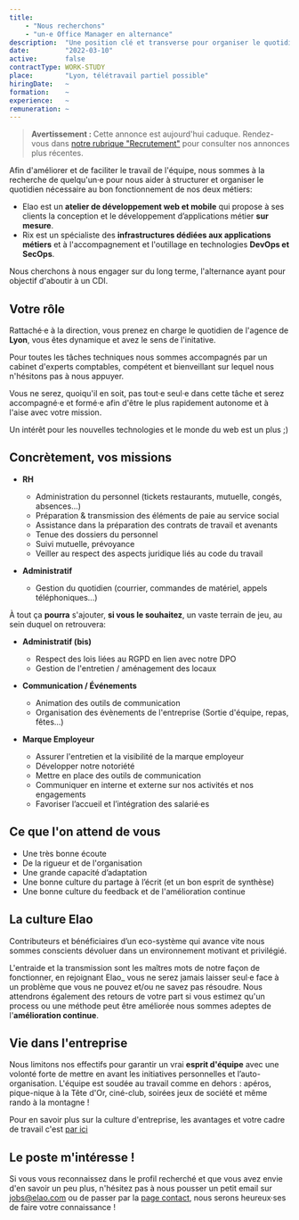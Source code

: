 ```yaml
---
title:
    - "Nous recherchons"
    - "un·e Office Manager en alternance"
description:  "Une position clé et transverse pour organiser le quotidien tant administratif qu'opérationnel."
date:         "2022-03-10"
active:       false
contractType: WORK-STUDY
place:        "Lyon, télétravail partiel possible"
hiringDate:   ~
formation:    ~
experience:   ~
remuneration: ~
---
```


> <strong class="disclaimer__title">Avertissement : </strong>Cette annonce est aujourd'hui caduque. Rendez-vous dans <a href="/recrutement/">notre rubrique "Recrutement"</a> pour consulter nos annonces plus récentes.

Afin d'améliorer et de faciliter le travail de l'équipe, nous sommes à la recherche de quelqu'un·e pour nous aider à structurer et organiser le quotidien nécessaire au bon fonctionnement de nos deux métiers:

- Elao est un **atelier de développement web et mobile** qui propose à ses clients la conception et le développement d’applications métier **sur mesure**. 
- Rix est un spécialiste des **infrastructures dédiées aux applications métiers** et à l'accompagnement et l'outillage en technologies **DevOps et SecOps**.

Nous cherchons à nous engager sur du long terme, l'alternance ayant pour objectif d'aboutir à un CDI.

## Votre rôle

Rattaché·e à la direction, vous prenez en charge le quotidien de l'agence de **Lyon**, vous êtes dynamique et avez le sens de l'initative.

Pour toutes les tâches techniques nous sommes accompagnés par un cabinet d'experts comptables, compétent et bienveillant sur lequel nous n'hésitons pas à nous appuyer.

Vous ne serez, quoiqu'il en soit, pas tout·e seul·e dans cette tâche et serez accompagné·e et formé·e afin d'être le plus 
rapidement autonome et à l'aise avec votre mission.

Un intérêt pour les nouvelles technologies et le monde du web est un plus ;)

## Concrètement, vos missions

- **RH**
    - Administration du personnel (tickets restaurants, mutuelle, congés, absences...)
	- Préparation & transmission des éléments de paie au service social
	- Assistance dans la préparation des contrats de travail et avenants
	- Tenue des dossiers du personnel
	- Suivi mutuelle, prévoyance    
	- Veiller au respect des aspects juridique liés au code du travail

- **Administratif**
	- Gestion du quotidien (courrier, commandes de matériel, appels téléphoniques...)

À tout ça **pourra** s'ajouter, **si vous le souhaitez**, un vaste terrain de jeu, au sein duquel on retrouvera:

- **Administratif (bis)**
	- Respect des lois liées au RGPD en lien avec notre DPO
	- Gestion de l'entretien / aménagement des locaux

- **Communication / Événements**
	- Animation des outils de communication
   	- Organisation des évènements de l'entreprise (Sortie d'équipe, repas, fêtes...)

- **Marque Employeur**
    - Assurer l'entretien et la visibilité de la marque employeur
    - Développer notre notoriété
    - Mettre en place des outils de communication
    - Communiquer en interne et externe sur nos activités et nos engagements
    - Favoriser l’accueil et l’intégration des salarié·es

## Ce que l'on attend de vous

- Une très bonne écoute
- De la rigueur et de l'organisation
- Une grande capacité d’adaptation
- Une bonne culture du partage à l’écrit (et un bon esprit de synthèse) 
- Une bonne culture du feedback et de l'amélioration continue

## La culture Elao

Contributeurs et bénéficiaires d’un eco-système qui avance vite nous sommes conscients dévoluer dans un environnement motivant et privilégié.

L'entraide et la transmission sont les maîtres mots de notre façon de fonctionner, en rejoignant Elao_ vous ne serez jamais laisser seul·e face à un problème que vous ne pouvez et/ou ne savez pas résoudre.
Nous attendrons également des retours de votre part si vous estimez qu'un process ou une méthode peut être améliorée nous sommes adeptes de l'**amélioration continue**.

## Vie dans l'entreprise

Nous limitons nos effectifs pour garantir un vrai **esprit d'équipe** avec une volonté forte de mettre en avant les initiatives personnelles et l’auto-organisation. L'équipe est soudée au travail comme en dehors : apéros, pique-nique à la Tête d'Or, ciné-club, soirées jeux de société et même rando à la montagne !

Pour en savoir plus sur la culture d'entreprise, les avantages et votre cadre de travail c'est [par ici](/recrutement) 

## Le poste m'intéresse !

Si vous vous reconnaissez dans le profil recherché et que vous avez envie d'en savoir un peu plus, n'hésitez pas à nous pousser un petit email sur [jobs@elao.com](mailto:jobs@elao.com) ou de passer par la [page contact](https://www.elao.com/contact/), nous serons heureux·ses de faire votre connaissance !
